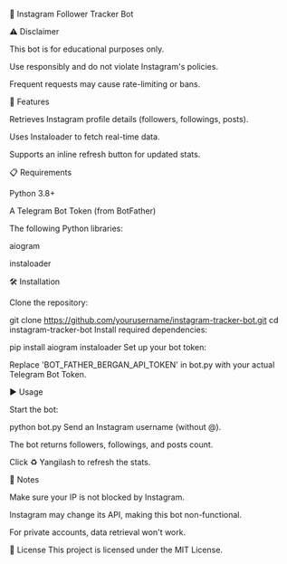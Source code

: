 📌 Instagram Follower Tracker Bot

⚠️ Disclaimer

This bot is for educational purposes only.

Use responsibly and do not violate Instagram's policies.

Frequent requests may cause rate-limiting or bans.

🚀 Features

Retrieves Instagram profile details (followers, followings, posts).

Uses Instaloader to fetch real-time data.

Supports an inline refresh button for updated stats.

📋 Requirements

Python 3.8+

A Telegram Bot Token (from BotFather)

The following Python libraries:

aiogram

instaloader

🛠 Installation

Clone the repository:

git clone https://github.com/yourusername/instagram-tracker-bot.git
cd instagram-tracker-bot
Install required dependencies:

pip install aiogram instaloader
Set up your bot token:

Replace 'BOT_FATHER_BERGAN_API_TOKEN' in bot.py with your actual Telegram Bot Token.

▶️ Usage

Start the bot:


python bot.py
Send an Instagram username (without @).

The bot returns followers, followings, and posts count.

Click ♻️ Yangilash to refresh the stats.

📌 Notes

Make sure your IP is not blocked by Instagram.

Instagram may change its API, making this bot non-functional.

For private accounts, data retrieval won't work.

📜 License
This project is licensed under the MIT License.

</div>
